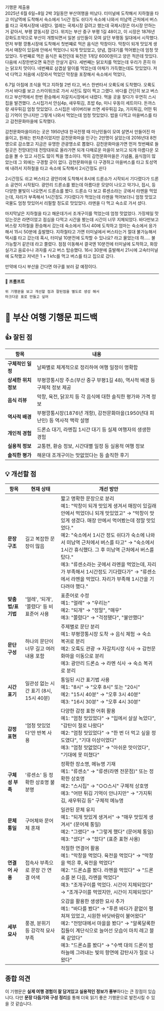 기행문 제출용<br>
2025년 6월 6일~8일 2박 3일동안 부산여행을 떠났다. 터미널에 도착해서 지하철을 타고 미남역에 도착해서 숙소에서 1시간 정도 쉬다가 숙소에 나와서 미남역 근처에서 버스를 타고 국제시장에 내렸다. 얼레는 국제시장 갈려고 했는데 국제시장은 야시장 안하는 거 같아서, 부평 깥동시장 갔다. 위치는 부산 중구 부평 1길 48이고, 이 시장은 1876년 강화도조약으로 부산이 개항되면서 일본 상인들이 모여 살던 부평동 일대에서 시작했다. 먼저 부평 깡통시장에 도착해서 첫번쨰로 먹은 음식은 막창이다. 막창이 되개 맛있게 생겨서 매장이 있길래 안에서 먹었더니 되개 맛있었고, 양념, 껍대기를 먹어봤는데 엄청 맛있었다. 두번쨰로 먹은 음식은 육전인데 육전은 1개당 6000원이고 양은 적은데 맛있다. 다음에 시장한번오면 육전은 안살거 같다. 세번째는 닭꼬치를 먹었는데 우리가 흔히 아는 닭꼬치 맛이다. 네번쨰로 삼겹살 말이를 먹었는데 야채가 가득했는데도 맛있었다. 저녁 다먹고 처음에 시장와서 먹었던 막창을 포장해서 숙소에서 먹었다,

6.7일 아침에 조식을 먹고 지하철 2번 타고, 버스 한번타서 오륙도에 도착했다. 오륙도가서 바다를 보고 스카이워크로 가서 사진도 많이 찍고 그랬다. 바다를 간단히 보고 버스타고 부산역에서 한번 환승해서 자갈치시장에서 내렸다. 먹을 곳을 찾다가 우연히 스시집을 발견했다. 스시집가서 안심4p, 새우튀김, 초밥 6p, 미니 우동이 세트이다. 돈까스랑 새우튀김 엄청 맛있었다. 스시집은 네이버리뷰 쓰면 세우튀김 2p, 가지튀김, 어떤 튀김 기억이 안나지만 그렇게 나와서 먹었는데 엄청 맛있었다. 밥을 다먹고 마을버스를 타고 감천문화마을에 도착했다.

감천문화마을이라는 곳은 1950년대 한국전쟁 때 미난민들이 모여 살면서 만들어진 마을이고, 원래는 판자촌이었지만 감천문화마을 인구는 2만명이 살았는데 2016년대 8천명으로 감소했고 지금은 유명한 관광명소로 뽑혔다. 감천문화마을가면 먼저 첫번째로 들릴곳은 전망대인데 전망대위로 올라가면 되개 다채로운 마을이 보이고 되개 아름다운 모습을 볼 수 있고 사진도 많이 찍을 명소이다. 딱히 감천문화마을은 기념품, 음식점이 많았는데 그 외에는 구경할 곳이 없다. 감천문화마을 다 구경하고 마을버스를 타고 토성역에 내려서 지하철을 타고 숙소에 도착해서 2시간정도 쉰다

2시간정도 쉬고 버스타고 광안리에 도착해서 8시에 드론쇼가 시작되서 기다렸다가 드론쇼 공연이 시작됬다. 광안리 드론쇼를 봤는데 아름다운 모양이 나오고 악기나, 접시, 등 다양한 불빛이 나오면서 드론쇼를 봤다. 드론쇼 다 보고 류센소라는 곳에서 라멘을 먹었는데, 자리가 부족해서 1시간정도 기다렸다가 먹었는데 라멘을 먹어보더니 엄청 맛있고 국물도 엄청 맛있어서 리필할 정도로 맛있었다. 라멘을 다 먹고 숙소로 가서 셨다.

마지막날은 지하철을 타고 해운데가서 조개구이를 먹었는데 엄청 맛없었다. 가장제일 맛있는것은 라면이었고 점심을 다먹고 시간을 봤는데 시간이 너무 지체되었다. 바다만보고 버스랑 지하철을 환승해서 갔는데 숙소에서 15시 40에 도착하고 엄마는 숙소에서 응가해서 15시 50분에 출발했다. 지하철타고 가면 터미널에서 버스타는거 절대 불가능해서 택시를 타고 갔는데 혹시, 터미널 10분전에 도착할 수 있나요? 라고 물었는데 하..... 불가능할거 같은데 라고 쫄렸다. 점점 이동해서 결국엔 10분전에 터미널에 도착하고, 화장실가고 음료수나 과자를 사고 버스 탑승했다. 16시 30분에 출발해서 21시에 고속터미널에 도착했고 저녁은 1 + 1 kfc를 먹고 버스를 타고 집으로 갔다.

 만약에 다시 부산을 간다면 야구를 보러 갈 예정이다.


---
**📝 프롬프트**
```
위 기행문을 보고 개선할 점과 잘된점을 별도로 생성 해서
마크다운 표로 만들고 싶어
```

# 🌊 부산 여행 기행문 피드백

## 👍 잘된 점

| 항목 | 내용 |
|------|------|
| **구체적인 일정** | 날짜별로 체계적으로 정리하여 여행 일정이 명확함 |
| **상세한 위치 정보** | 부평깡통시장 주소(부산 중구 부평1길 48), 역사적 배경 등 구체적 정보 제공 |
| **음식 리뷰** | 막창, 육전, 닭꼬치 등 각 음식에 대한 솔직한 평가와 가격 정보 |
| **역사적 배경** | 부평깡통시장(1876년 개항), 감천문화마을(1950년대 피난민) 등 역사적 맥락 설명 |
| **개인적 경험** | 드론쇼 대기, 라멘집 1시간 대기 등 실제 여행자의 생생한 경험 |
| **실용적 정보** | 교통편, 환승 정보, 시간대별 일정 등 실용적 여행 정보 |
| **솔직한 평가** | 해운대 조개구이는 맛없었다는 등 솔직한 후기 |

## 💡 개선할 점

| 항목 | 현재 상태 | 개선 방안 |
|------|-----------|-----------|
| **문장 구조** | 길고 복잡한 문장이 많음 | 짧고 명확한 문장으로 분리<br>예1: "막창이 되개 맛있게 생겨서 매장이 있길래 안에서 먹었더니 되개 맛있었고" → "막창이 맛있게 생겼다. 매장 안에서 먹어봤는데 정말 맛있었다."<br>예2: "숙소에서 1시간 정도 쉬다가 숙소에 나와서 미남역 근처에서 버스를 타고" → "숙소에서 1시간 휴식했다. 그 후 미남역 근처에서 버스를 탔다."<br>예3: "류센소라는 곳에서 라멘을 먹었는데, 자리가 부족해서 1시간정도 기다렸다가" → "류센소에서 라멘을 먹었다. 자리가 부족해 1시간을 기다려야 했다." |
| **맞춤법/표기법** | '얼레', '되개', '쫄렸다' 등 비표준어 사용 | 표준어로 수정<br>예1: "얼레" → "우리는"<br>예2: "되개" → "정말", "매우"<br>예3: "쫄렸다" → "걱정됐다", "불안했다" |
| **문단 구성** | 하나의 문단이 너무 길고 여러 내용 포함 | 주제별로 문단 분리<br>예1: 부평깡통시장 도착 → 음식 체험 → 숙소 복귀로 분리<br>예2: 오륙도 관광 → 자갈치시장 식사 → 감천문화마을 이동으로 분리<br>예3: 광안리 드론쇼 → 라멘 식사 → 숙소 복귀로 분리 |
| **시간 표기** | 일관성 없는 시간 표기 (8시, 15시 40분) | 통일된 시간 표기법 사용<br>예1: "8시" → "오후 8시" 또는 "20시"<br>예2: "15시 40분" → "오후 3시 40분"<br>예3: "16시 30분" → "오후 4시 30분" |
| **감정 표현** | '엄청 맛있었다'만 반복 사용 | 다양한 감정 표현 어휘 활용<br>예1: "엄청 맛있었다" → "입에서 살살 녹았다", "감탄이 절로 나왔다"<br>예2: "엄청 맛있었다" → "한 번 더 먹고 싶을 정도였다", "기대 이상이었다"<br>예3: "엄청 맛없었다" → "아쉬운 맛이었다", "기대에 못 미쳤다" |
| **구체성 부족** | '류센소' 등 정확한 상호명 불분명 | 정확한 장소명, 메뉴명 기재<br>예1: "류센소" → "류센(라멘 전문점)" 또는 정확한 상호명<br>예2: "스시집" → "○○스시" 구체적 상호명<br>예3: "어떤 튀김 기억이 안나지만" → "가지튀김, 새우튀김 등" 구체적 메뉴명 |
| **문체 통일** | 구어체와 문어체 혼재 | 일관된 문체 유지<br>예1: "되개 맛있게 생겨서" → "매우 맛있게 생겨서" (문어체 통일)<br>예2: "그랬다" → "그렇게 했다" (문어체 통일)<br>예3: "셨다" → "잤다" (표준 표현 사용) |
| **연결어 사용** | 접속사 부족으로 문장 간 연결 어색 | 적절한 연결어 활용<br>예1: "막창을 먹었다. 육전을 먹었다" → "막창을 먹은 후, 육전을 먹었다"<br>예2: "드론쇼를 봤다. 라멘을 먹었다" → "드론쇼를 본 다음, 라멘을 먹었다"<br>예3: "조개구이를 먹었다. 시간이 지체되었다" → "조개구이를 먹었지만, 시간이 지체되었다" |
| **세부 묘사** | 풍경, 분위기 등 감각적 묘사 부족 | 오감을 활용한 생생한 묘사 추가<br>예1: "바다를 봤다" → "푸른 바다가 끝없이 펼쳐져 있었고, 시원한 바닷바람이 불어왔다"<br>예2: "전망대에서 마을을 봤다" → "알록달록한 집들이 계단식으로 늘어선 모습이 마치 레고 블록 같았다"<br>예3: "드론쇼를 봤다" → "수백 대의 드론이 밤하늘에 그려내는 빛의 향연에 감탄사가 절로 나왔다" |



## 종합 의견

이 기행문은 **실제 여행 경험이 잘 담겨있고 실용적인 정보가 풍부**하다는 큰 장점이 있습니다. 다만 **문장 다듬기와 구성 정리**를 통해 더욱 읽기 좋은 기행문으로 발전시킬 수 있을 것 같습니다.


